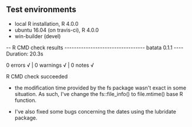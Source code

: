 ## Test environments
* local R installation, R 4.0.0
* ubuntu 16.04 (on travis-ci), R 4.0.0
* win-builder (devel)

  

-- R CMD check results ---------------------------------- batata 0.1.1 ----
Duration: 20.3s

0 errors √ | 0 warnings √ | 0 notes √

R CMD check succeeded


* the modification time provided by the fs package wasn't exact in some situation. As such, I've change the fs::file_info() to file.mtime() base R function. 

* I've also fixed some bugs concerning the dates using the lubridate package. 
